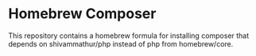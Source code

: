 # Homebrew Composer

This repository contains a homebrew formula for installing
composer that depends on shivammathur/php instead of php
from homebrew/core.
